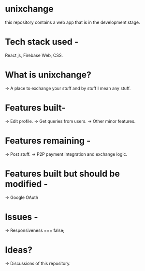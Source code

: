 # unixchange
this repository contains a web app that is in the development stage.

# Tech stack used - 
React js, Firebase Web, CSS.

# What is unixchange?
-> A place to exchange your stuff and by stuff I mean any stuff. 

# Features built- 
-> Edit profile.
-> Get queries from users.
-> Other minor features.

# Features remaining - 
-> Post stuff.
-> P2P payment integration and exchange logic.

# Features built but should be modified -
-> Google OAuth

# Issues - 
-> Responsiveness === false;

# Ideas?
-> Discussions of this repository.
